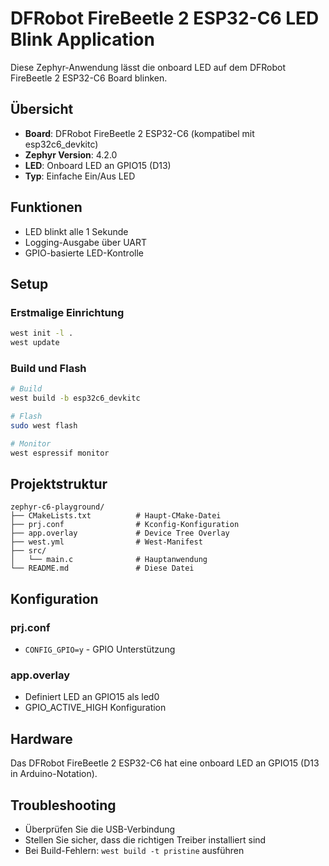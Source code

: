 # DFRobot FireBeetle 2 ESP32-C6 LED Blink Application

Diese Zephyr-Anwendung lässt die onboard LED auf dem DFRobot FireBeetle 2 ESP32-C6 Board blinken.

## Übersicht

- **Board**: DFRobot FireBeetle 2 ESP32-C6 (kompatibel mit esp32c6_devkitc)
- **Zephyr Version**: 4.2.0
- **LED**: Onboard LED an GPIO15 (D13)
- **Typ**: Einfache Ein/Aus LED

## Funktionen

- LED blinkt alle 1 Sekunde
- Logging-Ausgabe über UART
- GPIO-basierte LED-Kontrolle

## Setup

### Erstmalige Einrichtung

```bash
west init -l .
west update
```

### Build und Flash

```bash
# Build
west build -b esp32c6_devkitc

# Flash
sudo west flash

# Monitor
west espressif monitor
```

## Projektstruktur

```
zephyr-c6-playground/
├── CMakeLists.txt          # Haupt-CMake-Datei
├── prj.conf                # Kconfig-Konfiguration
├── app.overlay             # Device Tree Overlay
├── west.yml                # West-Manifest
├── src/
│   └── main.c              # Hauptanwendung
└── README.md               # Diese Datei
```

## Konfiguration

### prj.conf
- `CONFIG_GPIO=y` - GPIO Unterstützung

### app.overlay
- Definiert LED an GPIO15 als led0
- GPIO_ACTIVE_HIGH Konfiguration

## Hardware

Das DFRobot FireBeetle 2 ESP32-C6 hat eine onboard LED an GPIO15 (D13 in Arduino-Notation).

## Troubleshooting

- Überprüfen Sie die USB-Verbindung
- Stellen Sie sicher, dass die richtigen Treiber installiert sind
- Bei Build-Fehlern: `west build -t pristine` ausführen